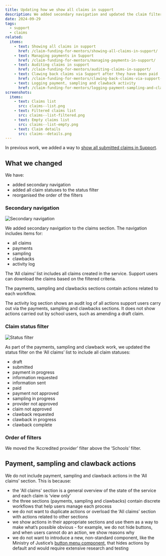 ```yaml
---
title: Updating how we show all claims in support
description: We added secondary navigation and updated the claim filters
date: 2024-09-29
tags:
  - support
  - claims
related:
  items:
    - text: Showing all claims in support
      href: /claim-funding-for-mentors/showing-all-claims-in-support/
    - text: Managing payments in Support
      href: /claim-funding-for-mentors/managing-payments-in-support/
    - text: Auditing claims in support
      href: /claim-funding-for-mentors/auditing-claims-in-support/
    - text: Clawing back claims via Support after they have been paid
      href: /claim-funding-for-mentors/clawing-back-claims-via-support-after-they-have-been-paid/
    - text: Logging payment, sampling and clawback activity
      href: /claim-funding-for-mentors/logging-payment-sampling-and-clawback-activity/
screenshots:
  items:
    - text: Claims list
      src: claims--list.png
    - text: Filtered claims list
      src: claims--list-filtered.png
    - text: Empty claims list
      src: claims--list-empty.png
    - text: Claim details
      src: claims--details.png
---
```


In previous work, we added a way to [show all submitted claims in Support](/claim-funding-for-mentors/showing-submitted-claims-in-support/).

## What we changed

We have:

- added secondary navigation
- added all claim statuses to the status filter
- reorganised the order of the filters

### Secondary navigation

![Secondary navigation](claims--secondary-navigation.png)

We added secondary navigation to the claims section. The navigation includes items for:

- all claims
- payments
- sampling
- clawbacks
- activity log

The ‘All claims’ list includes all claims created in the service. Support users can download the claims based on the filtered criteria.

The payments, sampling and clawbacks sections contain actions related to each workflow.

The activity log section shows an audit log of all actions support users carry out via the payments, sampling and clawbacks sections. It does not show actions carried out by school users, such as amending a draft claim.

### Claim status filter

![Status filter](claims--status-filter.png)

As part of the payments, sampling and clawback work, we updated the status filter on the ‘All claims’ list to include all claim statuses:

- draft
- submitted
- payment in progress
- information requested
- information sent
- paid
- payment not approved
- sampling in progress
- provider not approved
- claim not approved
- clawback requested
- clawback in progress
- clawback complete

### Order of filters

We moved the ‘Accredited provider’ filter above the ‘Schools’ filter.

## Payment, sampling and clawback actions

We do not include payment, sampling and clawback actions in the ‘All claims’ section. This is because:

- the 'All claims' section is a general overview of the state of the service and each claim is ‘view only’
- the three sections (payments, sampling and clawbacks) contain discrete workflows that help users manage each process
- we do not want to duplicate actions or overload the ‘All claims’ section with actions related to other sections
- we show actions in their appropriate sections and use them as a way to make what’s possible obvious - for example, we do not hide buttons, and when users cannot do an action, we show reasons why
- we do not want to introduce a new, non-standard component, like the Ministry of Justice’s [button menu component](https://design-patterns.service.justice.gov.uk/components/button-menu/), that hides actions by default and would require extensive research and testing
